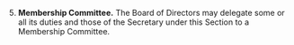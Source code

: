 5. **Membership Committee.** The Board of Directors may delegate some or all its duties and those of the Secretary under this Section to a Membership Committee.